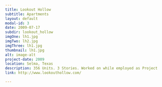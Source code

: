 ```yaml
---
title: Lookout Hollow
subtitle: Apartments
layout: default
modal-id: 3
date: 2009-07-17
subdir: lookout_hollow
imgOne: lh1.jpg
imgTwo: lh2.jpg
imgThree: lh1.jpg
thumbnail: lh1.jpg
alt: image-alt
project-date: 2009
location: Selma, Texas
description: 356 Units. 3 Stories. Worked on while employed as Project Manager at Ted Trout Architects and Associates, LTD.
link: http://www.lookouthollow.com/

---
```

